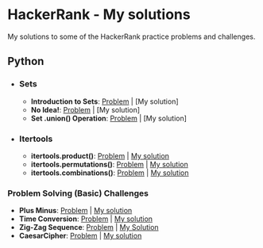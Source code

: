 # HackerRank - My solutions
My solutions to some of the HackerRank practice problems and challenges.

## Python
- ### Sets
  + **Introduction to Sets**: [Problem](https://www.hackerrank.com/challenges/py-introduction-to-sets/problem?isFullScreen=true) | [My solution]
  + **No Idea!**: [Problem](https://www.hackerrank.com/challenges/no-idea/problem?isFullScreen=true) | [My solution]
  + **Set .union() Operation**: [Problem](https://www.hackerrank.com/challenges/py-set-union/problem?isFullScreen=true) | [My solution]
    
- ### Itertools
  + **itertools.product()**: [Problem](https://www.hackerrank.com/challenges/itertools-product/problem) | [My solution](../main/python/itertools-product.py)
  + **itertools.permutations()**: [Problem](https://www.hackerrank.com/challenges/itertools-permutations/problem) | [My solution](../main/python/itertools-permutations.py)
  + **itertools.combinations()**: [Problem](https://www.hackerrank.com/challenges/itertools-combinations/problem) | [My solution](../main/python/itertools-combinations.py)


### Problem Solving (Basic) Challenges
+ **Plus Minus**: [Problem](https://www.hackerrank.com/challenges/one-week-preparation-kit-plus-minus/problem) | [My solution](../main/problem_solving/PlusMinus.py)
+ **Time Conversion**: [Problem](https://www.hackerrank.com/challenges/one-week-preparation-kit-time-conversion/problem) | [My solution](../main/problem_solving/TimeConversion.py)
+ **Zig-Zag Sequence**: [Problem](https://www.hackerrank.com/challenges/one-week-preparation-kit-zig-zag-sequence/problem) | [My Solution](../main/problem_solving/ZigZagSequence.py)
+ **CaesarCipher**: [Problem](https://www.hackerrank.com/challenges/one-week-preparation-kit-caesar-cipher-1/problem) | [My solution](../main/problem_solving/CaesarCipher.py)
